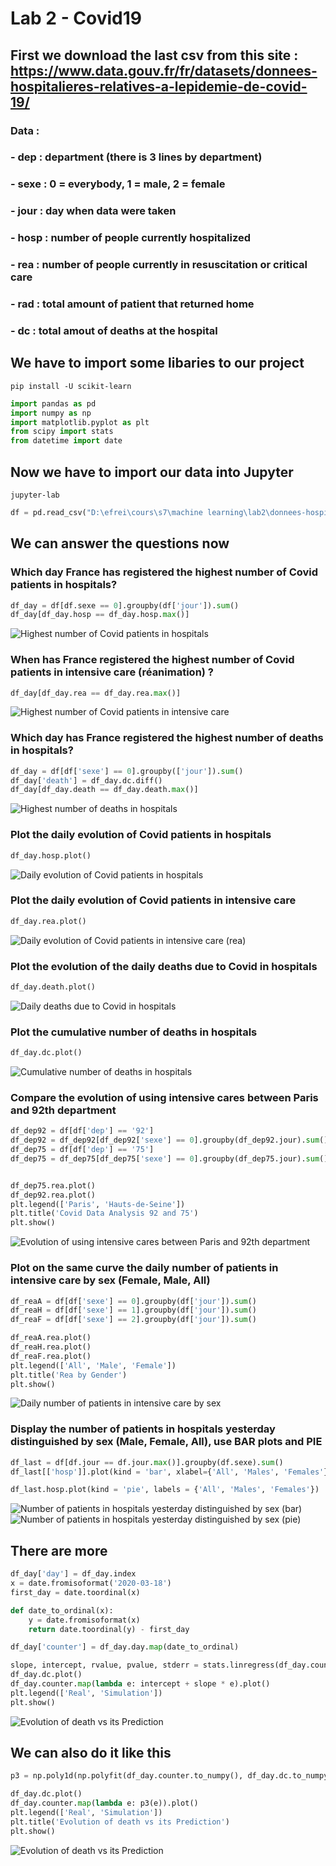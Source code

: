 # Lab 2 - Covid19

## First we download the last csv from this site : https://www.data.gouv.fr/fr/datasets/donnees-hospitalieres-relatives-a-lepidemie-de-covid-19/
### Data :
### - dep : department (there is 3 lines by department)
### - sexe : 0 = everybody, 1 = male, 2 = female
### - jour : day when data were taken
### - hosp : number of people currently hospitalized
### - rea : number of people currently in resuscitation or critical care
### - rad : total amount of patient that returned home
### - dc : total amout of deaths at the hospital

## We have to import some libaries to our project
```CMD
pip install -U scikit-learn
```
```Python
import pandas as pd
import numpy as np
import matplotlib.pyplot as plt
from scipy import stats
from datetime import date
```

## Now we have to import our data into Jupyter
```CMD
jupyter-lab
```
```Python
df = pd.read_csv("D:\efrei\cours\s7\machine learning\lab2\donnees-hospitalieres-covid19-2020-11-17-19h00.csv", delimiter = ';')
```

## We can answer the questions now
### Which day France has registered the highest number of Covid patients in hospitals?
```Python
df_day = df[df.sexe == 0].groupby(df['jour']).sum()
df_day[df_day.hosp == df_day.hosp.max()]
```
![Highest number of Covid patients in hospitals](images/max_hosp.png)

### When has France registered the highest number of Covid patients in intensive care (réanimation) ?
```Python
df_day[df_day.rea == df_day.rea.max()]
```
![Highest number of Covid patients in intensive care](images/max_rea.png)

### Which day has France registered the highest number of deaths in hospitals? 
```Python
df_day = df[df['sexe'] == 0].groupby(['jour']).sum()
df_day['death'] = df_day.dc.diff()
df_day[df_day.death == df_day.death.max()]
```
![Highest number of deaths in hospitals](images/max_death.png)

### Plot the daily evolution of Covid patients in hospitals
```Python
df_day.hosp.plot()
```
![Daily evolution of Covid patients in hospitals](images/evo_hosp.png)

### Plot the daily evolution of Covid patients in intensive care
```Python
df_day.rea.plot()
```
![Daily evolution of Covid patients in intensive care (rea)](images/evo_rea.png)

### Plot the evolution of the daily deaths due to Covid in hospitals
```Python
df_day.death.plot()
```
![Daily deaths due to Covid in hospitals](images/evo_death.png)

### Plot the cumulative number of deaths in hospitals
```Python
df_day.dc.plot()
```
![Cumulative number of deaths in hospitals](images/sum_death.png)

### Compare the evolution of using intensive cares between Paris and 92th department
```Python
df_dep92 = df[df['dep'] == '92']
df_dep92 = df_dep92[df_dep92['sexe'] == 0].groupby(df_dep92.jour).sum()
df_dep75 = df[df['dep'] == '75']
df_dep75 = df_dep75[df_dep75['sexe'] == 0].groupby(df_dep75.jour).sum()


df_dep75.rea.plot()
df_dep92.rea.plot()
plt.legend(['Paris', 'Hauts-de-Seine'])
plt.title('Covid Data Analysis 92 and 75')
plt.show()
```
![Evolution of using intensive cares between Paris and 92th department](images/compare92_75.png)

### Plot on the same curve the daily number of patients in intensive care by sex (Female, Male, All) 
```Python
df_reaA = df[df['sexe'] == 0].groupby(df['jour']).sum()
df_reaH = df[df['sexe'] == 1].groupby(df['jour']).sum()
df_reaF = df[df['sexe'] == 2].groupby(df['jour']).sum()

df_reaA.rea.plot()
df_reaH.rea.plot()
df_reaF.rea.plot()
plt.legend(['All', 'Male', 'Female'])
plt.title('Rea by Gender')
plt.show()
```
![Daily number of patients in intensive care by sex](images/rea_by_gender.png)

### Display the number of patients in hospitals yesterday distinguished by sex (Male, Female, All), use BAR plots and PIE
```Python
df_last = df[df.jour == df.jour.max()].groupby(df.sexe).sum()
df_last[['hosp']].plot(kind = 'bar', xlabel={'All', 'Males', 'Females'}, color=('red', 'blue', 'green'))

df_last.hosp.plot(kind = 'pie', labels = {'All', 'Males', 'Females'})
```
![Number of patients in hospitals yesterday distinguished by sex (bar)](images/bar.png)
![Number of patients in hospitals yesterday distinguished by sex (pie)](images/pie.png)


## There are more

```Python
df_day['day'] = df_day.index
x = date.fromisoformat('2020-03-18')
first_day = date.toordinal(x)
```
```Python
def date_to_ordinal(x):
    y = date.fromisoformat(x)
    return date.toordinal(y) - first_day
```
```Python
df_day['counter'] = df_day.day.map(date_to_ordinal)
```
```Python
slope, intercept, rvalue, pvalue, stderr = stats.linregress(df_day.counter.to_numpy(), df_day.dc.to_numpy())
df_day.dc.plot()
df_day.counter.map(lambda e: intercept + slope * e).plot()
plt.legend(['Real', 'Simulation'])
plt.show()
```
![Evolution of death vs its Prediction](images/pred_death.png)

## We can also do it like this
```Python
p3 = np.poly1d(np.polyfit(df_day.counter.to_numpy(), df_day.dc.to_numpy(), deg = 5))

df_day.dc.plot()
df_day.counter.map(lambda e: p3(e)).plot()
plt.legend(['Real', 'Simulation'])
plt.title('Evolution of death vs its Prediction')
plt.show()
```
![Evolution of death vs its Prediction](images/pred_death2.png)
